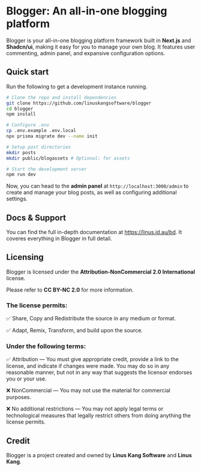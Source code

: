 # Blogger: An all-in-one blogging platform

Blogger is your all-in-one blogging platform framework built in **Next.js** and **Shadcn/ui**, making it easy for you to manage your own blog. It features user commenting, admin panel, and expansive configuration options.

## Quick start

Run the following to get a development instance running.

```bash
# Clone the repo and install dependencies
git clone https://github.com/linuskangsoftware/blogger
cd blogger
npm install

# Configure .env
cp .env.example .env.local
npx prisma migrate dev --name init

# Setup post directories
mkdir posts
mkdir public/blogassets # Optional: for assets

# Start the development server
npm run dev
```

Now, you can head to the **admin panel** at ``http://localhost:3000/admin`` to create and manage your blog posts, as well as configuring additional settings.

## Docs & Support

You can find the full in-depth documentation at https://linus.id.au/bd. It coveres everything in Blogger in full detail.

## Licensing

Blogger is licensed under the **Attribution-NonCommercial 2.0 International** license.

Please refer to **CC BY-NC 2.0** for more information.

### The license permits:

✅ Share, Copy and Redistribute the source in any medium or format.

✅ Adapt, Remix, Transform, and build upon the source.

### Under the following terms:

✅ Attribution — You must give appropriate credit, provide a link to the license, and indicate if changes were made. You may do so in any reasonable manner, but not in any way that suggests the licensor endorses you or your use.

❌ NonCommercial — You may not use the material for commercial purposes.

❌ No additional restrictions — You may not apply legal terms or technological measures that legally restrict others from doing anything the license permits.

## Credit

Blogger is a project created and owned by **Linus Kang Software** and **Linus Kang**.